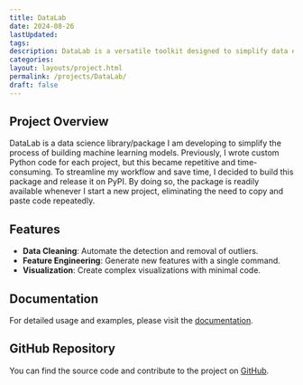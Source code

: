 ```yaml
---
title: DataLab
date: 2024-08-26
lastUpdated: 
tags: 
description: DataLab is a versatile toolkit designed to simplify data exploration, analysis, and visualization for data scientists.
categories: 
layout: layouts/project.html
permalink: /projects/DataLab/
draft: false
---
```



## Project Overview

DataLab is a data science library/package I am developing to simplify the process of building machine learning models. Previously, I wrote custom Python code for each project, but this became repetitive and time-consuming. To streamline my workflow and save time, I decided to build this package and release it on PyPI. By doing so, the package is readily available whenever I start a new project, eliminating the need to copy and paste code repeatedly.

## Features

- **Data Cleaning**: Automate the detection and removal of outliers. 
- **Feature Engineering**: Generate new features with a single command. 
- **Visualization**: Create complex visualizations with minimal code.

## Documentation

For detailed usage and examples, please visit the [documentation](http://surajwate.com/DataLab/).


## GitHub Repository

You can find the source code and contribute to the project on [GitHub](https://github.com/surajwate/DataLab).

